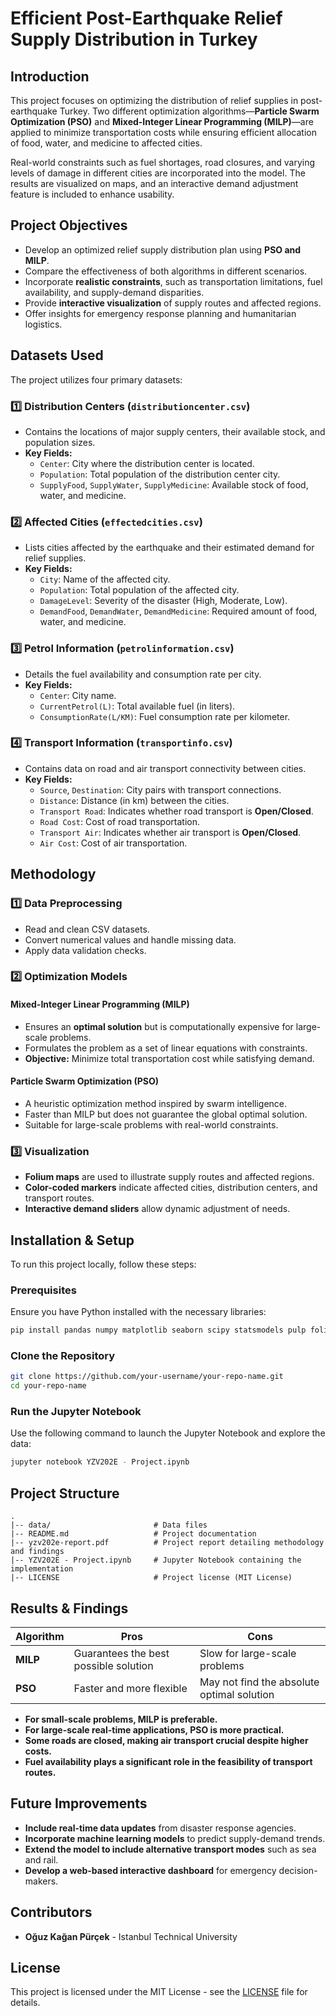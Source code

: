 # Efficient Post-Earthquake Relief Supply Distribution in Turkey

## Introduction
This project focuses on optimizing the distribution of relief supplies in post-earthquake Turkey. Two different optimization algorithms—**Particle Swarm Optimization (PSO)** and **Mixed-Integer Linear Programming (MILP)**—are applied to minimize transportation costs while ensuring efficient allocation of food, water, and medicine to affected cities. 

Real-world constraints such as fuel shortages, road closures, and varying levels of damage in different cities are incorporated into the model. The results are visualized on maps, and an interactive demand adjustment feature is included to enhance usability.

## Project Objectives
- Develop an optimized relief supply distribution plan using **PSO and MILP**.
- Compare the effectiveness of both algorithms in different scenarios.
- Incorporate **realistic constraints**, such as transportation limitations, fuel availability, and supply-demand disparities.
- Provide **interactive visualization** of supply routes and affected regions.
- Offer insights for emergency response planning and humanitarian logistics.

## Datasets Used
The project utilizes four primary datasets:

### 1️⃣ **Distribution Centers (`distributioncenter.csv`)**
- Contains the locations of major supply centers, their available stock, and population sizes.
- **Key Fields:**
  - `Center`: City where the distribution center is located.
  - `Population`: Total population of the distribution center city.
  - `SupplyFood`, `SupplyWater`, `SupplyMedicine`: Available stock of food, water, and medicine.

### 2️⃣ **Affected Cities (`effectedcities.csv`)**
- Lists cities affected by the earthquake and their estimated demand for relief supplies.
- **Key Fields:**
  - `City`: Name of the affected city.
  - `Population`: Total population of the affected city.
  - `DamageLevel`: Severity of the disaster (High, Moderate, Low).
  - `DemandFood`, `DemandWater`, `DemandMedicine`: Required amount of food, water, and medicine.

### 3️⃣ **Petrol Information (`petrolinformation.csv`)**
- Details the fuel availability and consumption rate per city.
- **Key Fields:**
  - `Center`: City name.
  - `CurrentPetrol(L)`: Total available fuel (in liters).
  - `ConsumptionRate(L/KM)`: Fuel consumption rate per kilometer.

### 4️⃣ **Transport Information (`transportinfo.csv`)**
- Contains data on road and air transport connectivity between cities.
- **Key Fields:**
  - `Source`, `Destination`: City pairs with transport connections.
  - `Distance`: Distance (in km) between the cities.
  - `Transport Road`: Indicates whether road transport is **Open/Closed**.
  - `Road Cost`: Cost of road transportation.
  - `Transport Air`: Indicates whether air transport is **Open/Closed**.
  - `Air Cost`: Cost of air transportation.

## Methodology
### **1️⃣ Data Preprocessing**
- Read and clean CSV datasets.
- Convert numerical values and handle missing data.
- Apply data validation checks.

### **2️⃣ Optimization Models**
#### **Mixed-Integer Linear Programming (MILP)**
- Ensures an **optimal solution** but is computationally expensive for large-scale problems.
- Formulates the problem as a set of linear equations with constraints.
- **Objective:** Minimize total transportation cost while satisfying demand.

#### **Particle Swarm Optimization (PSO)**
- A heuristic optimization method inspired by swarm intelligence.
- Faster than MILP but does not guarantee the global optimal solution.
- Suitable for large-scale problems with real-world constraints.

### **3️⃣ Visualization**
- **Folium maps** are used to illustrate supply routes and affected regions.
- **Color-coded markers** indicate affected cities, distribution centers, and transport routes.
- **Interactive demand sliders** allow dynamic adjustment of needs.

## Installation & Setup
To run this project locally, follow these steps:

### **Prerequisites**
Ensure you have Python installed with the necessary libraries:
```bash
pip install pandas numpy matplotlib seaborn scipy statsmodels pulp folium ipywidgets
```

### **Clone the Repository**
```bash
git clone https://github.com/your-username/your-repo-name.git
cd your-repo-name
```

### **Run the Jupyter Notebook**
Use the following command to launch the Jupyter Notebook and explore the data:
```bash
jupyter notebook YZV202E - Project.ipynb
```

## Project Structure
```
.
|-- data/                       # Data files
|-- README.md                   # Project documentation
|-- yzv202e-report.pdf          # Project report detailing methodology and findings
|-- YZV202E - Project.ipynb     # Jupyter Notebook containing the implementation
|-- LICENSE                     # Project license (MIT License)
```

## Results & Findings
| **Algorithm** | **Pros** | **Cons** |
|--------------|---------------|---------------|
| **MILP** | Guarantees the best possible solution | Slow for large-scale problems |
| **PSO** | Faster and more flexible | May not find the absolute optimal solution |

- **For small-scale problems, MILP is preferable.**
- **For large-scale real-time applications, PSO is more practical.**
- **Some roads are closed, making air transport crucial despite higher costs.**
- **Fuel availability plays a significant role in the feasibility of transport routes.**

## Future Improvements
- **Include real-time data updates** from disaster response agencies.
- **Incorporate machine learning models** to predict supply-demand trends.
- **Extend the model to include alternative transport modes** such as sea and rail.
- **Develop a web-based interactive dashboard** for emergency decision-makers.

## Contributors
- **Oğuz Kağan Pürçek** - Istanbul Technical University

## License
This project is licensed under the MIT License - see the [LICENSE](LICENSE) file for details.
